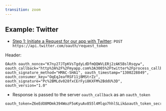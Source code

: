 ```yaml
---
transition: zoom
---
```


## Example: Twitter

- [Step 1: Initiate a Request for our app with Twitter](https://developer.twitter.com/en/docs/authentication/api-reference/request_token): `POST https://api.twitter.com/oauth/request_token`

Header:
```
OAuth oauth_nonce="K7ny27JTpKVsTgdyLdDfmQQWVLERj2zAK5BslRsqyw", oauth_callback="http%3A%2F%2Fmyapp.com%3A3005%2Ftwitter%2Fprocess_callback", oauth_signature_method="HMAC-SHA1", oauth_timestamp="1300228849", oauth_consumer_key="OqEqJeafRSF11jBMStrZz", oauth_signature="Pc%2BMLdv028fxCErFyi8KXFM%2BddU%3D", oauth_version="1.0"
```

- Response is passed to the server <code>oauth_callback</code> as an <code>oauth_token</code>

```
oauth_token=Z6eEdO8MOmk394WozF5oKyuAv855l4Mlqo7hhlSLik&oauth_token_secret=Kd75W4OQfb2oJTV0vzGzeXftVAwgMnEK9MumzYcM&oauth_callback_confirmed=true
```